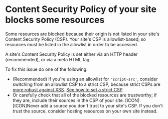 # Content Security Policy of your site blocks some resources

Some resources are blocked because their origin is not listed in your site's Content Security Policy (CSP). Your site's CSP is allowlist-based, so resources must be listed in the allowlist in order to be accessed.

A site's Content Security Policy is set either via an HTTP header (recommended), or via a meta HTML tag.

To fix this issue do one of the following:

* (Recommended) If you're using an allowlist for `'script-src'`, consider switching from an allowlist CSP to a strict CSP, because strict CSPs are [more robust against XSS](issuesCSPWhyStrictOverAllowlist). [See how to set a strict CSP](issuesCSPSetStrict).
* Or carefully check that all of the blocked resources are trustworthy; if they are, include their sources in the CSP of your site. [ICON][ICON]Never add a source you don't trust to your site's CSP. If you don't trust the source, consider hosting resources on your own site instead.